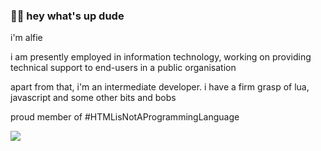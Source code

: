 ### 🙋‍♂️ hey what's up dude
i'm alfie

i am presently employed in information technology, working on providing technical support to end-users in a public organisation

apart from that, i'm an intermediate developer. i have a firm grasp of lua, javascript and some other bits and bobs

proud member of #HTMLisNotAProgrammingLanguage

<!-- just analytics -->
![](https://hit.yhype.me/github/profile?account_id=64010636)
